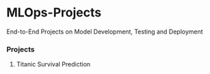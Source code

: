 # MLOps-Projects
End-to-End Projects on Model Development, Testing and Deployment

### Projects
1. Titanic Survival Prediction

